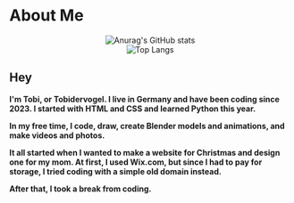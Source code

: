 # About Me

<div align="center">

![Anurag's GitHub stats](https://github-readme-stats.vercel.app/api?username=tobidervogel&show_icons=true&theme=tokyonight)  
![Top Langs](https://github-readme-stats.vercel.app/api/top-langs/?username=tobidervogel&layout=compact)

</div>

                                                                                      

## Hey


**I'm Tobi, or Tobidervogel. I live in Germany and have been coding since 2023. I started with HTML and CSS and learned Python this year.**  

**In my free time, I code, draw, create Blender models and animations, and make videos and photos.**  

**It all started when I wanted to make a website for Christmas and design one for my mom. At first, I used Wix.com, but since I had to pay for storage, I tried coding with a simple old domain instead.**

**After that, I took a break from coding.**
